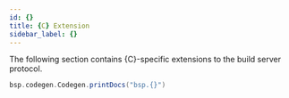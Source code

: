 ```yaml
---
id: {}
title: {C} Extension
sidebar_label: {}
---
```


The following section contains {C}-specific extensions to the build server
protocol.

```scala mdoc:passthrough
bsp.codegen.Codegen.printDocs("bsp.{}")
```
